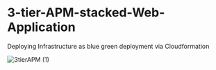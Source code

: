 # 3-tier-APM-stacked-Web-Application
Deploying Infrastructure as blue green deployment via Cloudformation

![3tierAPM (1)](https://user-images.githubusercontent.com/92728844/197903947-8b5b11ff-3dbf-4784-a120-b51d1d7b53e8.jpg)

